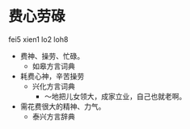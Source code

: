# 费心劳碌
fei5 xien1 lo2 loh8
+ 费神、操劳、忙碌。
  * 如皋方言词典
+ 耗费心神，辛苦操劳
  * 兴化方言词典
    - ～地把儿女领大，成家立业，自己也就老啊。
+ 需花费很大的精神、力气。
  * 泰兴方言辞典
